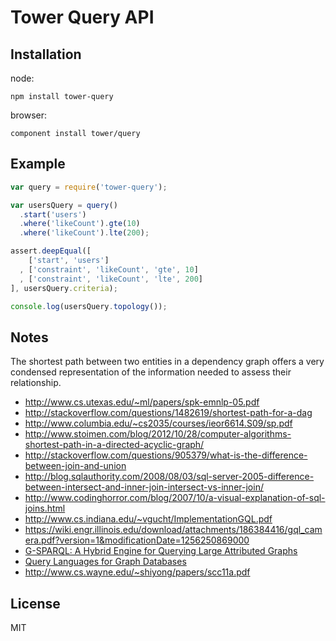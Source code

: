 # Tower Query API

## Installation

node:

```
npm install tower-query
```

browser:

```
component install tower/query
```

## Example

```js
var query = require('tower-query');

var usersQuery = query()
  .start('users')
  .where('likeCount').gte(10)
  .where('likeCount').lte(200);

assert.deepEqual([
    ['start', 'users']
  , ['constraint', 'likeCount', 'gte', 10]
  , ['constraint', 'likeCount', 'lte', 200]
], usersQuery.criteria);

console.log(usersQuery.topology());
```

## Notes

The shortest path between two entities in a dependency graph offers a very condensed representation
of the information needed to assess their relationship.

- http://www.cs.utexas.edu/~ml/papers/spk-emnlp-05.pdf
- http://stackoverflow.com/questions/1482619/shortest-path-for-a-dag
- http://www.columbia.edu/~cs2035/courses/ieor6614.S09/sp.pdf
- http://www.stoimen.com/blog/2012/10/28/computer-algorithms-shortest-path-in-a-directed-acyclic-graph/
- http://stackoverflow.com/questions/905379/what-is-the-difference-between-join-and-union
- http://blog.sqlauthority.com/2008/08/03/sql-server-2005-difference-between-intersect-and-inner-join-intersect-vs-inner-join/
- http://www.codinghorror.com/blog/2007/10/a-visual-explanation-of-sql-joins.html
- http://www.cs.indiana.edu/~vgucht/ImplementationGQL.pdf
- https://wiki.engr.illinois.edu/download/attachments/186384416/gql_camera.pdf?version=1&modificationDate=1256250869000
- [G-SPARQL: A Hybrid Engine for Querying Large Attributed Graphs](http://research.microsoft.com/pubs/157417/GSPARQL.pdf)
- [Query Languages for Graph Databases](http://users.dcc.uchile.cl/~pbarcelo/wood.pdf)
- http://www.cs.wayne.edu/~shiyong/papers/scc11a.pdf

## License

MIT